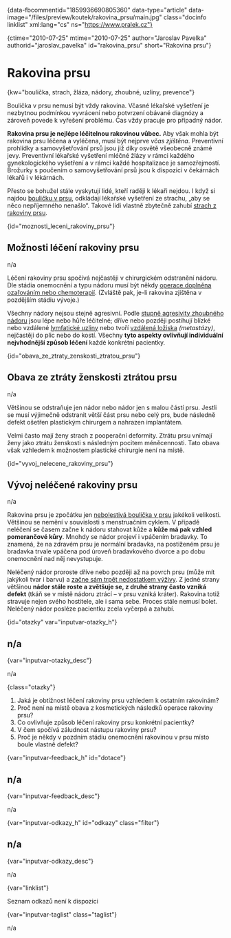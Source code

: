 
{data-fbcommentid="1859936690805360" data-type="article" data-image="/files/preview/koutek/rakovina_prsu/main.jpg" class="docinfo linklist" xml:lang="cs" ns="https://www.pralek.cz"}

{ctime="2010-07-25" mtime="2010-07-25" author="Jaroslav Pavelka" authorid="jaroslav\_pavelka" id="rakovina\_prsu" short="Rakovina prsu"}

# Rakovina prsu

<!-- generated attribute kw by user_udpatekw.sh on 2020-04-17, do not edit -->

{kw="boulička, strach, žláza, nádory, zhoubné, uzliny, prevence"}

Boulička v prsu nemusí být vždy rakovina. Včasné lékařské vyšetření je nezbytnou podmínkou vyvrácení nebo potvrzení obávané diagnózy a zároveň povede k vyřešení problému. Čas vždy pracuje pro případný nádor.

**Rakovina prsu je nejlépe léčitelnou rakovinou vůbec.** Aby však mohla být rakovina prsu léčena a vyléčena, musí být nejprve _včas zjištěna_. Preventivní prohlídky a samovyšetřování prsů jsou již díky osvětě všeobecně známé jevy. Preventivní lékařské vyšetření mléčné žlázy v rámci každého gynekologického vyšetření a v rámci každé hospitalizace je samozřejmostí. Brožurky s poučením o samovyšetřování prsů jsou k dispozici v čekárnách lékařů i v lékárnách.

Přesto se bohužel stále vyskytují lidé, kteří raději k lékaři nejdou. I když si najdou [bouličku v prsu][1], odkládají lékařské vyšetření ze strachu, „aby se něco nepříjemného nenašlo“. Takové lidi vlastně zbytečně zahubí [strach z rakoviny prsu][2].

{id="moznosti\_leceni\_rakoviny_prsu"}

## Možnosti léčení rakoviny prsu

n/a

Léčení rakoviny prsu spočívá nejčastěji v chirurgickém odstranění nádoru. Dle stádia onemocnění a typu nádoru musí být někdy [operace doplněna ozařováním nebo chemoterapií][3]. (Zvláště pak, je-li rakovina zjištěna v pozdějším stádiu vývoje.)

Všechny nádory nejsou stejně agresivní. Podle [stupně agresivity zhoubného nádoru][3] jsou lépe nebo hůře léčitelné; dříve nebo později postihují blízké nebo vzdálené [lymfatické uzliny][4] nebo tvoří [vzdálená ložiska][5] _(metastázy)_, nejčastěji do plic nebo do kostí. Všechny **tyto aspekty ovlivňují individuální nejvhodnější způsob léčení** každé konkrétní pacientky.

{id="obava\_ze\_ztraty\_zenskosti\_ztratou_prsu"}

## Obava ze ztráty ženskosti ztrátou prsu

n/a

Většinou se odstraňuje jen nádor nebo nádor jen s malou částí prsu. Jestli se musí výjimečně odstranit větší část prsu nebo celý prs, bude následně defekt ošetřen plastickým chirurgem a nahrazen implantátem.

Velmi často mají ženy strach z pooperační deformity. Ztrátu prsu vnímají ženy jako ztrátu ženskosti s následným pocitem méněcennosti. Tato obava však vzhledem k možnostem plastické chirurgie není na místě.

{id="vyvoj\_nelecene\_rakoviny_prsu"}

## Vývoj neléčené rakoviny prsu

n/a

Rakovina prsu je zpočátku jen [nebolestivá boulička v prsu][1] jakékoli velikosti. Většinou se nemění v souvislosti s menstruačním cyklem. V případě neléčení se časem začne k nádoru stahovat kůže a **kůže má pak vzhled pomerančové kůry**. Mnohdy se nádor projeví i vpáčením bradavky. To znamená, že na zdravém prsu je normální bradavka, na postiženém prsu je bradavka trvale vpáčena pod úroveň bradavkového dvorce a po dobu onemocnění nad něj nevystupuje.

Neléčený nádor proroste dříve nebo později až na povrch prsu (může mít jakýkoli tvar i barvu) a [začne sám trpět nedostatkem výživy][5]. Z jedné strany většinou **nádor stále roste a zvětšuje se, z druhé strany často vzniká defekt** (tkáň se v místě nádoru ztrácí – v prsu vzniká kráter). Rakovina totiž stravuje nejen svého hostitele, ale i sama sebe. Proces stále nemusí bolet. Neléčený nádor posléze pacientku zcela vyčerpá a zahubí.

{id="otazky" var="inputvar-otazky_h"}

## n/a

{var="inputvar-otazky_desc"}

n/a

{class="otazky"}

  1. Jaká je obtížnost léčení rakoviny prsu vzhledem k ostatním rakovinám?
  2. Proč není na místě obava z kosmetických následků operace rakoviny prsu?
  3. Co ovlivňuje způsob léčení rakoviny prsu konkrétní pacientky?
  4. V čem spočívá záludnost nástupu rakoviny prsu?
  5. Proč je někdy v pozdním stádiu onemocnění rakovinou v prsu místo boule vlastně defekt?

{var="inputvar-feedback_h" id="dotace"}

## n/a

{var="inputvar-feedback_desc"}

n/a

{var="inputvar-odkazy_h" id="odkazy" class="filter"}

## n/a

{var="inputvar-odkazy_desc"}

n/a

{var="linklist"}

Seznam odkazů není k dispozici

{var="inputvar-taglist" class="taglist"}

n/a

 [1]: onemocneni_prsu
 [2]: mytus_o_rakovine
 [3]: rakovina_tlusteho_streva_a_konecniku
 [4]: lymfaticke_uzliny
 [5]: nezhoubny_nebo_zhoubny_nador

